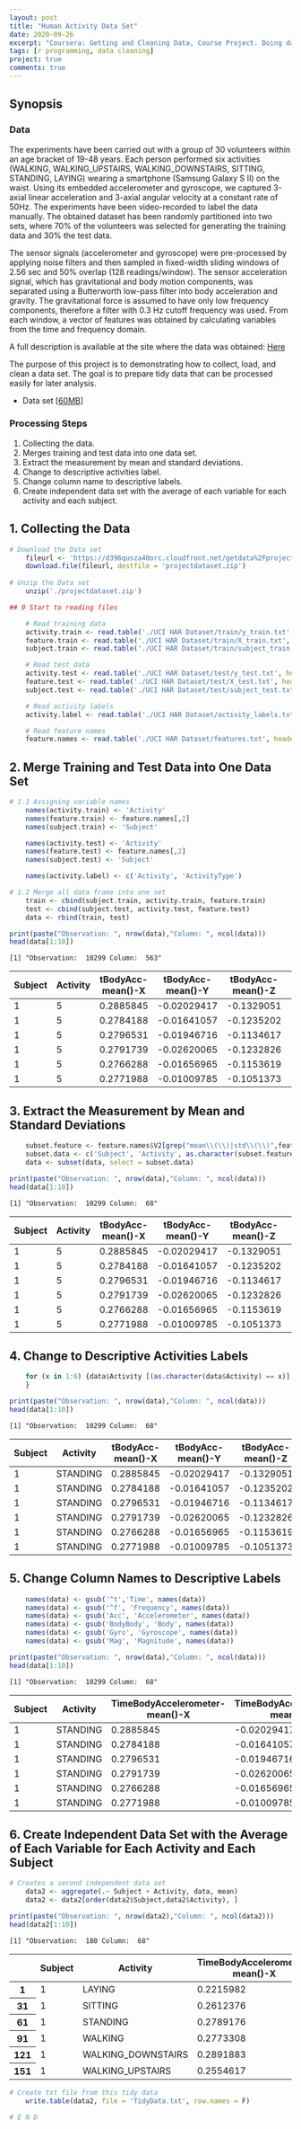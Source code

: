 ```yaml
---
layout: post
title: "Human Activity Data Set"
date: 2020-09-26
excerpt: "Coursera: Getting and Cleaning Data, Course Project. Doing data cleaning in the data set of human activity that are recorded using smartphone. Merge train-test data set and changed the labels to be more descriptive."
tags: [r programming, data cleaning]
project: true
comments: true
---
```


## Synopsis

### Data

The experiments have been carried out with a group of 30 volunteers within an age bracket of 19-48 years. Each person performed six activities (WALKING, WALKING_UPSTAIRS, WALKING_DOWNSTAIRS, SITTING, STANDING, LAYING) wearing a smartphone (Samsung Galaxy S II) on the waist. Using its embedded accelerometer and gyroscope, we captured 3-axial linear acceleration and 3-axial angular velocity at a constant rate of 50Hz. The experiments have been video-recorded to label the data manually. The obtained dataset has been randomly partitioned into two sets, where 70% of the volunteers was selected for generating the training data and 30% the test data.

The sensor signals (accelerometer and gyroscope) were pre-processed by applying noise filters and then sampled in fixed-width sliding windows of 2.56 sec and 50% overlap (128 readings/window). The sensor acceleration signal, which has gravitational and body motion components, was separated using a Butterworth low-pass filter into body acceleration and gravity. The gravitational force is assumed to have only low frequency components, therefore a filter with 0.3 Hz cutoff frequency was used. From each window, a vector of features was obtained by calculating variables from the time and frequency domain. 

A full description is available at the site where the data was obtained: [Here](http://archive.ics.uci.edu/ml/datasets/Human+Activity+Recognition+Using+Smartphones)

The purpose of this project is to demonstrating how to collect, load, and clean a data set. The goal is to prepare tidy data that can be processed easily for later analysis.
- Data set [[60MB](https://d396qusza40orc.cloudfront.net/getdata%2Fprojectfiles%2FUCI%20HAR%20Dataset.zip)]

### Processing Steps

1. Collecting the data.
2. Merges training and test data into one data set.
3. Extract the measurement by mean and standard deviations.
4. Change to descriptive activities label.
5. Change column name to descriptive labels.
6. Create independent data set with the average of each variable for each activity and each subject.

## 1. Collecting the Data


```R
# Download the Data set
    fileurl <- 'https://d396qusza40orc.cloudfront.net/getdata%2Fprojectfiles%2FUCI%20HAR%20Dataset.zip'
    download.file(fileurl, destfile = 'projectdataset.zip')
      
# Unzip the Data set
    unzip('./projectdataset.zip')
```


```R
## 0 Start to reading files

    # Read training data
    activity.train <- read.table('./UCI HAR Dataset/train/y_train.txt', header = F)
    feature.train <- read.table('./UCI HAR Dataset/train/X_train.txt', header = F)
    subject.train <- read.table('./UCI HAR Dataset/train/subject_train.txt', header = F)

    # Read test data
    activity.test <- read.table('./UCI HAR Dataset/test/y_test.txt', header = F)
    feature.test <- read.table('./UCI HAR Dataset/test/X_test.txt', header = F)
    subject.test <- read.table('./UCI HAR Dataset/test/subject_test.txt', header = F)

    # Read activity labels
    activity.label <- read.table('./UCI HAR Dataset/activity_labels.txt', header = F)

    # Read feature names
    feature.names <- read.table('./UCI HAR Dataset/features.txt', header = F)
```

## 2. Merge Training and Test Data into One Data Set


```R
# 1.1 Assigning variable names
    names(activity.train) <- 'Activity'
    names(feature.train) <- feature.names[,2]
    names(subject.train) <- 'Subject'

    names(activity.test) <- 'Activity'
    names(feature.test) <- feature.names[,2]
    names(subject.test) <- 'Subject'

    names(activity.label) <- c('Activity', 'ActivityType')

# 1.2 Merge all data frame into one set
    train <- cbind(subject.train, activity.train, feature.train)
    test <- cbind(subject.test, activity.test, feature.test)
    data <- rbind(train, test)
```


```R
print(paste("Observation: ", nrow(data),"Column: ", ncol(data)))
head(data[1:10])
```

    [1] "Observation:  10299 Column:  563"
    


<table>
<thead><tr><th scope=col>Subject</th><th scope=col>Activity</th><th scope=col>tBodyAcc-mean()-X</th><th scope=col>tBodyAcc-mean()-Y</th><th scope=col>tBodyAcc-mean()-Z</th><th scope=col>tBodyAcc-std()-X</th><th scope=col>tBodyAcc-std()-Y</th><th scope=col>tBodyAcc-std()-Z</th><th scope=col>tBodyAcc-mad()-X</th><th scope=col>tBodyAcc-mad()-Y</th></tr></thead>
<tbody>
	<tr><td>1          </td><td>5          </td><td>0.2885845  </td><td>-0.02029417</td><td>-0.1329051 </td><td>-0.9952786 </td><td>-0.9831106 </td><td>-0.9135264 </td><td>-0.9951121 </td><td>-0.9831846 </td></tr>
	<tr><td>1          </td><td>5          </td><td>0.2784188  </td><td>-0.01641057</td><td>-0.1235202 </td><td>-0.9982453 </td><td>-0.9753002 </td><td>-0.9603220 </td><td>-0.9988072 </td><td>-0.9749144 </td></tr>
	<tr><td>1          </td><td>5          </td><td>0.2796531  </td><td>-0.01946716</td><td>-0.1134617 </td><td>-0.9953796 </td><td>-0.9671870 </td><td>-0.9789440 </td><td>-0.9965199 </td><td>-0.9636684 </td></tr>
	<tr><td>1          </td><td>5          </td><td>0.2791739  </td><td>-0.02620065</td><td>-0.1232826 </td><td>-0.9960915 </td><td>-0.9834027 </td><td>-0.9906751 </td><td>-0.9970995 </td><td>-0.9827498 </td></tr>
	<tr><td>1          </td><td>5          </td><td>0.2766288  </td><td>-0.01656965</td><td>-0.1153619 </td><td>-0.9981386 </td><td>-0.9808173 </td><td>-0.9904816 </td><td>-0.9983211 </td><td>-0.9796719 </td></tr>
	<tr><td>1          </td><td>5          </td><td>0.2771988  </td><td>-0.01009785</td><td>-0.1051373 </td><td>-0.9973350 </td><td>-0.9904868 </td><td>-0.9954200 </td><td>-0.9976274 </td><td>-0.9902177 </td></tr>
</tbody>
</table>



## 3. Extract the Measurement by Mean and Standard Deviations


```R
    subset.feature <- feature.names$V2[grep("mean\\(\\)|std\\(\\)",feature.names$V2)]
    subset.data <- c('Subject', 'Activity', as.character(subset.feature))
    data <- subset(data, select = subset.data)
```


```R
print(paste("Observation: ", nrow(data),"Column: ", ncol(data)))
head(data[1:10])
```

    [1] "Observation:  10299 Column:  68"
    


<table>
<thead><tr><th scope=col>Subject</th><th scope=col>Activity</th><th scope=col>tBodyAcc-mean()-X</th><th scope=col>tBodyAcc-mean()-Y</th><th scope=col>tBodyAcc-mean()-Z</th><th scope=col>tBodyAcc-std()-X</th><th scope=col>tBodyAcc-std()-Y</th><th scope=col>tBodyAcc-std()-Z</th><th scope=col>tGravityAcc-mean()-X</th><th scope=col>tGravityAcc-mean()-Y</th></tr></thead>
<tbody>
	<tr><td>1          </td><td>5          </td><td>0.2885845  </td><td>-0.02029417</td><td>-0.1329051 </td><td>-0.9952786 </td><td>-0.9831106 </td><td>-0.9135264 </td><td>0.9633961  </td><td>-0.1408397 </td></tr>
	<tr><td>1          </td><td>5          </td><td>0.2784188  </td><td>-0.01641057</td><td>-0.1235202 </td><td>-0.9982453 </td><td>-0.9753002 </td><td>-0.9603220 </td><td>0.9665611  </td><td>-0.1415513 </td></tr>
	<tr><td>1          </td><td>5          </td><td>0.2796531  </td><td>-0.01946716</td><td>-0.1134617 </td><td>-0.9953796 </td><td>-0.9671870 </td><td>-0.9789440 </td><td>0.9668781  </td><td>-0.1420098 </td></tr>
	<tr><td>1          </td><td>5          </td><td>0.2791739  </td><td>-0.02620065</td><td>-0.1232826 </td><td>-0.9960915 </td><td>-0.9834027 </td><td>-0.9906751 </td><td>0.9676152  </td><td>-0.1439765 </td></tr>
	<tr><td>1          </td><td>5          </td><td>0.2766288  </td><td>-0.01656965</td><td>-0.1153619 </td><td>-0.9981386 </td><td>-0.9808173 </td><td>-0.9904816 </td><td>0.9682244  </td><td>-0.1487502 </td></tr>
	<tr><td>1          </td><td>5          </td><td>0.2771988  </td><td>-0.01009785</td><td>-0.1051373 </td><td>-0.9973350 </td><td>-0.9904868 </td><td>-0.9954200 </td><td>0.9679482  </td><td>-0.1482100 </td></tr>
</tbody>
</table>



## 4. Change to Descriptive Activities Labels


```R
    for (x in 1:6) {data$Activity [(as.character(data$Activity) == x)] <- as.character(activity.label[x,2])
    }
```


```R
print(paste("Observation: ", nrow(data),"Column: ", ncol(data)))
head(data[1:10])
```

    [1] "Observation:  10299 Column:  68"
    


<table>
<thead><tr><th scope=col>Subject</th><th scope=col>Activity</th><th scope=col>tBodyAcc-mean()-X</th><th scope=col>tBodyAcc-mean()-Y</th><th scope=col>tBodyAcc-mean()-Z</th><th scope=col>tBodyAcc-std()-X</th><th scope=col>tBodyAcc-std()-Y</th><th scope=col>tBodyAcc-std()-Z</th><th scope=col>tGravityAcc-mean()-X</th><th scope=col>tGravityAcc-mean()-Y</th></tr></thead>
<tbody>
	<tr><td>1          </td><td>STANDING   </td><td>0.2885845  </td><td>-0.02029417</td><td>-0.1329051 </td><td>-0.9952786 </td><td>-0.9831106 </td><td>-0.9135264 </td><td>0.9633961  </td><td>-0.1408397 </td></tr>
	<tr><td>1          </td><td>STANDING   </td><td>0.2784188  </td><td>-0.01641057</td><td>-0.1235202 </td><td>-0.9982453 </td><td>-0.9753002 </td><td>-0.9603220 </td><td>0.9665611  </td><td>-0.1415513 </td></tr>
	<tr><td>1          </td><td>STANDING   </td><td>0.2796531  </td><td>-0.01946716</td><td>-0.1134617 </td><td>-0.9953796 </td><td>-0.9671870 </td><td>-0.9789440 </td><td>0.9668781  </td><td>-0.1420098 </td></tr>
	<tr><td>1          </td><td>STANDING   </td><td>0.2791739  </td><td>-0.02620065</td><td>-0.1232826 </td><td>-0.9960915 </td><td>-0.9834027 </td><td>-0.9906751 </td><td>0.9676152  </td><td>-0.1439765 </td></tr>
	<tr><td>1          </td><td>STANDING   </td><td>0.2766288  </td><td>-0.01656965</td><td>-0.1153619 </td><td>-0.9981386 </td><td>-0.9808173 </td><td>-0.9904816 </td><td>0.9682244  </td><td>-0.1487502 </td></tr>
	<tr><td>1          </td><td>STANDING   </td><td>0.2771988  </td><td>-0.01009785</td><td>-0.1051373 </td><td>-0.9973350 </td><td>-0.9904868 </td><td>-0.9954200 </td><td>0.9679482  </td><td>-0.1482100 </td></tr>
</tbody>
</table>



## 5. Change Column Names to Descriptive Labels


```R
    names(data) <- gsub('^t','Time', names(data))
    names(data) <- gsub('^f', 'Frequency', names(data))
    names(data) <- gsub('Acc', 'Accelerometer', names(data))
    names(data) <- gsub('BodyBody', 'Body', names(data))
    names(data) <- gsub('Gyro', 'Gyroscope', names(data))
    names(data) <- gsub('Mag', 'Magnitude', names(data))
```


```R
print(paste("Observation: ", nrow(data),"Column: ", ncol(data)))
head(data[1:10])
```

    [1] "Observation:  10299 Column:  68"
    


<table>
<thead><tr><th scope=col>Subject</th><th scope=col>Activity</th><th scope=col>TimeBodyAccelerometer-mean()-X</th><th scope=col>TimeBodyAccelerometer-mean()-Y</th><th scope=col>TimeBodyAccelerometer-mean()-Z</th><th scope=col>TimeBodyAccelerometer-std()-X</th><th scope=col>TimeBodyAccelerometer-std()-Y</th><th scope=col>TimeBodyAccelerometer-std()-Z</th><th scope=col>TimeGravityAccelerometer-mean()-X</th><th scope=col>TimeGravityAccelerometer-mean()-Y</th></tr></thead>
<tbody>
	<tr><td>1          </td><td>STANDING   </td><td>0.2885845  </td><td>-0.02029417</td><td>-0.1329051 </td><td>-0.9952786 </td><td>-0.9831106 </td><td>-0.9135264 </td><td>0.9633961  </td><td>-0.1408397 </td></tr>
	<tr><td>1          </td><td>STANDING   </td><td>0.2784188  </td><td>-0.01641057</td><td>-0.1235202 </td><td>-0.9982453 </td><td>-0.9753002 </td><td>-0.9603220 </td><td>0.9665611  </td><td>-0.1415513 </td></tr>
	<tr><td>1          </td><td>STANDING   </td><td>0.2796531  </td><td>-0.01946716</td><td>-0.1134617 </td><td>-0.9953796 </td><td>-0.9671870 </td><td>-0.9789440 </td><td>0.9668781  </td><td>-0.1420098 </td></tr>
	<tr><td>1          </td><td>STANDING   </td><td>0.2791739  </td><td>-0.02620065</td><td>-0.1232826 </td><td>-0.9960915 </td><td>-0.9834027 </td><td>-0.9906751 </td><td>0.9676152  </td><td>-0.1439765 </td></tr>
	<tr><td>1          </td><td>STANDING   </td><td>0.2766288  </td><td>-0.01656965</td><td>-0.1153619 </td><td>-0.9981386 </td><td>-0.9808173 </td><td>-0.9904816 </td><td>0.9682244  </td><td>-0.1487502 </td></tr>
	<tr><td>1          </td><td>STANDING   </td><td>0.2771988  </td><td>-0.01009785</td><td>-0.1051373 </td><td>-0.9973350 </td><td>-0.9904868 </td><td>-0.9954200 </td><td>0.9679482  </td><td>-0.1482100 </td></tr>
</tbody>
</table>



## 6. Create Independent Data Set with the Average of Each Variable for Each Activity and Each Subject


```R
# Creates a second independent data set
    data2 <- aggregate(.~ Subject + Activity, data, mean)
    data2 <- data2[order(data2$Subject,data2$Activity), ]
```


```R
print(paste("Observation: ", nrow(data2),"Column: ", ncol(data2)))
head(data2[1:10])
```

    [1] "Observation:  180 Column:  68"
    


<table>
<thead><tr><th></th><th scope=col>Subject</th><th scope=col>Activity</th><th scope=col>TimeBodyAccelerometer-mean()-X</th><th scope=col>TimeBodyAccelerometer-mean()-Y</th><th scope=col>TimeBodyAccelerometer-mean()-Z</th><th scope=col>TimeBodyAccelerometer-std()-X</th><th scope=col>TimeBodyAccelerometer-std()-Y</th><th scope=col>TimeBodyAccelerometer-std()-Z</th><th scope=col>TimeGravityAccelerometer-mean()-X</th><th scope=col>TimeGravityAccelerometer-mean()-Y</th></tr></thead>
<tbody>
	<tr><th scope=row>1</th><td>1                 </td><td>LAYING            </td><td>0.2215982         </td><td>-0.040513953      </td><td>-0.1132036        </td><td>-0.92805647       </td><td>-0.836827406      </td><td>-0.82606140       </td><td>-0.2488818        </td><td> 0.7055498        </td></tr>
	<tr><th scope=row>31</th><td>1                 </td><td>SITTING           </td><td>0.2612376         </td><td>-0.001308288      </td><td>-0.1045442        </td><td>-0.97722901       </td><td>-0.922618642      </td><td>-0.93958629       </td><td> 0.8315099        </td><td> 0.2044116        </td></tr>
	<tr><th scope=row>61</th><td>1                 </td><td>STANDING          </td><td>0.2789176         </td><td>-0.016137590      </td><td>-0.1106018        </td><td>-0.99575990       </td><td>-0.973190056      </td><td>-0.97977588       </td><td> 0.9429520        </td><td>-0.2729838        </td></tr>
	<tr><th scope=row>91</th><td>1                 </td><td>WALKING           </td><td>0.2773308         </td><td>-0.017383819      </td><td>-0.1111481        </td><td>-0.28374026       </td><td> 0.114461337      </td><td>-0.26002790       </td><td> 0.9352232        </td><td>-0.2821650        </td></tr>
	<tr><th scope=row>121</th><td>1                 </td><td>WALKING_DOWNSTAIRS</td><td>0.2891883         </td><td>-0.009918505      </td><td>-0.1075662        </td><td> 0.03003534       </td><td>-0.031935943      </td><td>-0.23043421       </td><td> 0.9318744        </td><td>-0.2666103        </td></tr>
	<tr><th scope=row>151</th><td>1                 </td><td>WALKING_UPSTAIRS  </td><td>0.2554617         </td><td>-0.023953149      </td><td>-0.0973020        </td><td>-0.35470803       </td><td>-0.002320265      </td><td>-0.01947924       </td><td> 0.8933511        </td><td>-0.3621534        </td></tr>
</tbody>
</table>




```R
# Create txt file from this tidy data
    write.table(data2, file = 'TidyData.txt', row.names = F)
      
# E N D
```

